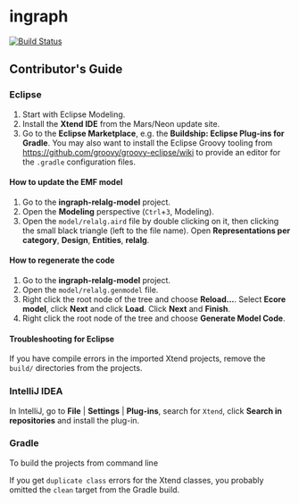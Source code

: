 # ingraph

[![Build Status](https://travis-ci.com/bme-db-lab/ingraph.svg?token=dduaCwDzExdmU27AvBiK&branch=master)](https://travis-ci.com/bme-db-lab/ingraph)

## Contributor's Guide

### Eclipse

1. Start with Eclipse Modeling.
1. Install the **Xtend IDE** from the Mars/Neon update site.
1. Go to the **Eclipse Marketplace**, e.g. the **Buildship: Eclipse Plug-ins for Gradle**. You may also want to install the Eclipse Groovy tooling from <https://github.com/groovy/groovy-eclipse/wiki> to provide an editor for the `.gradle` configuration files.

#### How to update the EMF model

1. Go to the **ingraph-relalg-model** project.
1. Open the **Modeling** perspective (`Ctrl`+`3`, Modeling).
1. Open the `model/relalg.aird` file by double clicking on it, then clicking the small black triangle (left to the file name). Open **Representations per category**, **Design**, **Entities**, **relalg**.

#### How to regenerate the code

1. Go to the **ingraph-relalg-model** project.
1. Open the `model/relalg.genmodel` file.
1. Right click the root node of the tree and choose **Reload...**. Select **Ecore model**, click **Next** and click **Load**. Click **Next** and **Finish**.
1. Right click the root node of the tree and choose **Generate Model Code**.

#### Troubleshooting for Eclipse

If you have compile errors in the imported Xtend projects, remove the `build/` directories from the projects.

### IntelliJ IDEA

In IntelliJ, go to **File** | **Settings** | **Plug-ins**, search for `Xtend`, click **Search in repositories** and install the plug-in.

### Gradle

To build the projects from command line

If you get `duplicate class` errors for the Xtend classes, you probably omitted the `clean` target from the Gradle build.
